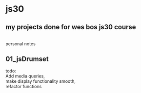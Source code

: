 # js30
<h2>my projects done for wes bos js30 course</h2>
<br>
personal notes<br>
<h2>01_jsDrumset<br></h2>
todo:<br> 
Add media queries,<br>
make display functionality smooth,<br>
refactor functions
